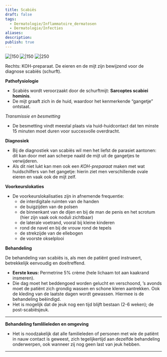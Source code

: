 ```yaml
---
title: Scabiës
draft: false
tags:
  - Dermatologie/Inflammatoire_dermatosen
  - Dermatologie/Infecties
aliases: 
description: 
publish: true
---
```



![|150](https://i.imgur.com/75STVvS.png)
![|150](https://i.imgur.com/opl05ya.png)
![|250](https://i.imgur.com/I8Nz3VA.png)


Rechts: KOH-preparaat. De eieren en de mijt zijn bewijzend voor de diagnose scabiës (schurft).

**Pathofysiologie**

- Scabiës wordt veroorzaakt door de schurftmijt: **Sarcoptes scabiei hominis**.
- De mijt graaft zich in de huid, waardoor het kenmerkende “gangetje” ontstaat.

*Transmissie en besmetting*

- De besmetting vindt meestal plaats via huid-huidcontact dat ten minste 15 minuten moet duren voor succesvolle overdracht.

**Diagnosiek**

- Bij de diagnostiek van scabiës wil men het liefst de parasiet aantonen: dit kan door met aan scherpe naald de mijt uit de gangetjes te verwijderen.
- Als dit niet lukt kan men ook een *KOH-preparaat* maken met wat huidschilfers van het gangetje: hierin ziet men verschillende ovale eieren en vaak ook de mijt zelf.

**Voorkeurslokaties**

- De voorkeurslokalisaties zijn in afnemende frequentie:
    - de interdigitale ruimten van de handen
    - de buigzijden van de polsen
    - de binnenkant van de dijen en bij de man de penis en het scrotum (hier zijn vaak ook noduli zichtbaar)
    - de laterale voetrand, vooral bij kleine kinderen
    - rond de navel en bij de vrouw rond de tepels
    - de strekzijde van de ellebogen
    - de voorste okselplooi

**Behandeling**

De behandeling van scabiës is, als men de patiënt goed instrueert, betrekkelijk eenvoudig en doeltreffend. 

- **Eerste keus:** Permetrine 5% crème (hele lichaam tot aan kaakrand insmeren).
- Die dag moet het beddengoed worden gelucht en verschoond, ’s avonds moet de patiënt zich grondig wassen en schone kleren aantrekken. Ook de kleding van de laatste dagen wordt gewassen. Hiermee is de behandeling beëindigd.
- Het is mogelijk dat de jeuk nog een tijd blijft bestaan (2-6 weken); de post-scabiësjeuk.

---

**Behandeling famlilieleden en omgeving** 

- Het is noodzakelijk dat alle familieleden of personen met wie de patiënt in nauw contact is geweest, zich tegelijkertijd aan dezelfde behandeling onderwerpen, ook wanneer zij nog geen last van jeuk hebben.

---

